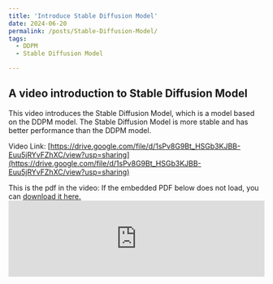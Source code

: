 ```yaml
---
title: 'Introduce Stable Diffusion Model'
date: 2024-06-20
permalink: /posts/Stable-Diffusion-Model/
tags:
  - DDPM
  - Stable Diffusion Model

---
```


## A video introduction to Stable Diffusion Model

This video introduces the Stable Diffusion Model, which is a model based on the DDPM model. The Stable Diffusion Model is more stable and has better performance than the DDPM model. 

Video Link: [https://drive.google.com/file/d/1sPv8G9Bt_HSGb3KJBB-Euu5jRYvFZhXC/view?usp=sharing](https://drive.google.com/file/d/1sPv8G9Bt_HSGb3KJBB-Euu5jRYvFZhXC/view?usp=sharing)

This is the pdf in the video: 
If the embedded PDF below does not load, you can <u><a href="https://jaron-u.github.io/files/StableDiffusion_Presentation.pdf">download it here.</a></u> <br/> <embed src="https://jaron-u.github.io/files/StableDiffusion_Presentation.pdf" type="application/pdf" width="100%" />